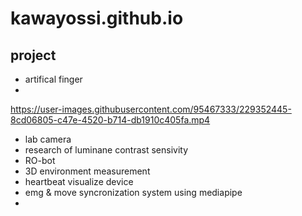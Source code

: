 # kawayossi.github.io

## project
* artifical finger
* 

https://user-images.githubusercontent.com/95467333/229352445-8cd06805-c47e-4520-b714-db1910c405fa.mp4


* lab camera
* research of luminane contrast sensivity
* RO-bot
* 3D environment measurement
* heartbeat visualize device
* emg & move syncronization system using mediapipe
* 
